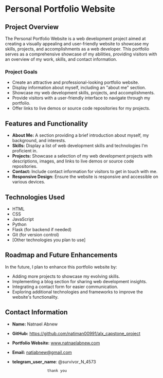 # Personal Portfolio Website

## Project Overview

The Personal Portfolio Website is a web development project aimed at creating a visually appealing and user-friendly website to showcase my skills, projects, and accomplishments as a web developer. This portfolio serves as a comprehensive showcase of my abilities, providing visitors with an overview of my work, skills, and contact information.

### Project Goals

- Create an attractive and professional-looking portfolio website.
- Display information about myself, including an "about me" section.
- Showcase my web development skills, projects, and accomplishments.
- Provide visitors with a user-friendly interface to navigate through my portfolio.
- Offer links to live demos or source code repositories for my projects.

## Features and Functionality

- **About Me:** A section providing a brief introduction about myself, my background, and interests.
- **Skills:** Display a list of web development skills and technologies I'm proficient in.
- **Projects:** Showcase a selection of my web development projects with descriptions, images, and links to live demos or source code repositories.
- **Contact:** Include contact information for visitors to get in touch with me.
- **Responsive Design:** Ensure the website is responsive and accessible on various devices.

## Technologies Used

- HTML
- CSS
- JavaScript
- Python
- Flask (for backend if needed)
- Git (for version control)
- [Other technologies you plan to use]

## Roadmap and Future Enhancements

In the future, I plan to enhance this portfolio website by:

- Adding more projects to showcase my evolving skills.
- Implementing a blog section for sharing web development insights.
- Integrating a contact form for easier communication.
- Exploring additional technologies and frameworks to improve the website's functionality.

## Contact Information

- **Name:** Natnael Abnew
- **GitHub:** https://github.com/natiman00991/alx_capstone_project
- **Portfolio Website:** www.natnaelabnew.com
- **Email:** natiabnew@gmail.com
- **telegram_user_name**: @survivor_N_4573

                      thank you
